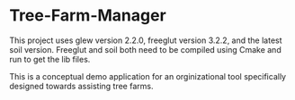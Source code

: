 # Tree-Farm-Manager

This project uses glew version 2.2.0, freeglut version 3.2.2, and the latest soil version.
Freeglut and soil both need to be compiled using Cmake and run to get the lib files.

This is a conceptual demo application for an orginizational tool specifically designed towards assisting tree farms.
